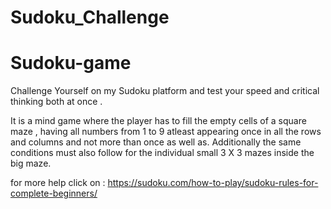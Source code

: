 # Sudoku_Challenge
# Sudoku-game
Challenge Yourself on my Sudoku platform and test your speed and critical thinking both at once .

It is a mind game where the player has to fill the empty cells of a square maze , having all numbers from 1 to 9 atleast appearing once in all the rows and columns and not more than once as well as. Additionally the same conditions must also follow for the individual small 3 X 3 mazes inside the big maze.

for more help click on : https://sudoku.com/how-to-play/sudoku-rules-for-complete-beginners/
